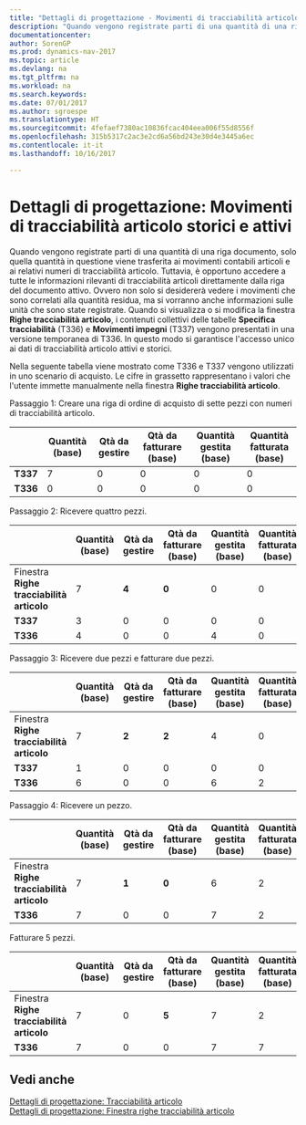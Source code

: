 ```yaml
---
title: "Dettagli di progettazione - Movimenti di tracciabilità articolo storici e attivi"
description: "Quando vengono registrate parti di una quantità di una riga documento, solo quella quantità in questione viene trasferita ai movimenti contabili articoli e ai relativi numeri di tracciabilità articolo. Tuttavia, è opportuno accedere a tutte le informazioni rilevanti di tracciabilità articoli direttamente dalla riga del documento attivo. Ovvero non solo si desidererà vedere i movimenti che sono correlati alla quantità residua, ma si vorranno anche informazioni sulle unità che sono state registrate. Quando si visualizza o si modifica la finestra **Righe tracciabilità articolo**, i contenuti collettivi delle tabelle **Specifica tracciabilità** (T336) e **Movimenti impegni** (T337) vengono presentati in una versione temporanea di T336. In questo modo si garantisce l'accesso unico ai dati di tracciabilità articolo attivi e storici."
documentationcenter: 
author: SorenGP
ms.prod: dynamics-nav-2017
ms.topic: article
ms.devlang: na
ms.tgt_pltfrm: na
ms.workload: na
ms.search.keywords: 
ms.date: 07/01/2017
ms.author: sgroespe
ms.translationtype: HT
ms.sourcegitcommit: 4fefaef7380ac10836fcac404eea006f55d8556f
ms.openlocfilehash: 315b5317c2ac3e2cd6a56bd243e30d4e3445a6ec
ms.contentlocale: it-it
ms.lasthandoff: 10/16/2017

---
```

# <a name="design-details-active-versus-historic-item-tracking-entries"></a>Dettagli di progettazione: Movimenti di tracciabilità articolo storici e attivi
Quando vengono registrate parti di una quantità di una riga documento, solo quella quantità in questione viene trasferita ai movimenti contabili articoli e ai relativi numeri di tracciabilità articolo. Tuttavia, è opportuno accedere a tutte le informazioni rilevanti di tracciabilità articoli direttamente dalla riga del documento attivo. Ovvero non solo si desidererà vedere i movimenti che sono correlati alla quantità residua, ma si vorranno anche informazioni sulle unità che sono state registrate. Quando si visualizza o si modifica la finestra **Righe tracciabilità articolo**, i contenuti collettivi delle tabelle **Specifica tracciabilità** (T336) e **Movimenti impegni** (T337) vengono presentati in una versione temporanea di T336. In questo modo si garantisce l'accesso unico ai dati di tracciabilità articolo attivi e storici.  

 Nella seguente tabella viene mostrato come T336 e T337 vengono utilizzati in uno scenario di acquisto. Le cifre in grassetto rappresentano i valori che l'utente immette manualmente nella finestra **Righe tracciabilità articolo**.  

 Passaggio 1: Creare una riga di ordine di acquisto di sette pezzi con numeri di tracciabilità articolo.  

||**Quantità (base)**|**Qtà da gestire**|**Qtà da fatturare (base)**|**Quantità gestita (base)**|**Quantità fatturata (base)**|  
|-|----------------------------------------------|--------------------------------------------|------------------------------------------------------|-------------------------------------------------------|--------------------------------------------------------|  
|**T337**|7|0|0|0|0|  
|**T336**|0|0|0|0|0|  

 Passaggio 2: Ricevere quattro pezzi.  

||**Quantità (base)**|**Qtà da gestire**|**Qtà da fatturare (base)**|**Quantità gestita (base)**|**Quantità fatturata (base)**|  
|-|----------------------------------------------|--------------------------------------------|------------------------------------------------------|-------------------------------------------------------|--------------------------------------------------------|  
|Finestra **Righe tracciabilità articolo**|7|**4**|**0**|0|0|  
|**T337**|3|0|0|0|0|  
|**T336**|4|0|0|4|0|  

 Passaggio 3: Ricevere due pezzi e fatturare due pezzi.  

||**Quantità (base)**|**Qtà da gestire**|**Qtà da fatturare (base)**|**Quantità gestita (base)**|**Quantità fatturata (base)**|  
|-|----------------------------------------------|--------------------------------------------|------------------------------------------------------|-------------------------------------------------------|--------------------------------------------------------|  
|Finestra **Righe tracciabilità articolo**|7|**2**|**2**|4|0|  
|**T337**|1|0|0|0|0|  
|**T336**|6|0|0|6|2|  

 Passaggio 4: Ricevere un pezzo.  

||**Quantità (base)**|**Qtà da gestire**|**Qtà da fatturare (base)**|**Quantità gestita (base)**|**Quantità fatturata (base)**|  
|-|----------------------------------------------|--------------------------------------------|------------------------------------------------------|-------------------------------------------------------|--------------------------------------------------------|  
|Finestra **Righe tracciabilità articolo**|7|**1**|**0**|6|2|  
|**T336**|7|0|0|7|2|  

 Fatturare 5 pezzi.  

||**Quantità (base)**|**Qtà da gestire**|**Qtà da fatturare (base)**|**Quantità gestita (base)**|**Quantità fatturata (base)**|  
|-|----------------------------------------------|--------------------------------------------|------------------------------------------------------|-------------------------------------------------------|--------------------------------------------------------|  
|Finestra **Righe tracciabilità articolo**|7|0|**5**|7|2|  
|**T336**|7|0|0|7|7|  

## <a name="see-also"></a>Vedi anche  
 [Dettagli di progettazione: Tracciabilità articolo](design-details-item-tracking.md)   
 [Dettagli di progettazione: Finestra righe tracciabilità articolo](design-details-item-tracking-lines-window.md)

